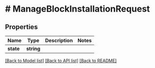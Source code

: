 # # ManageBlockInstallationRequest

## Properties

Name | Type | Description | Notes
------------ | ------------- | ------------- | -------------
**state** | **string** |  |

[[Back to Model list]](../../README.md#models) [[Back to API list]](../../README.md#endpoints) [[Back to README]](../../README.md)
